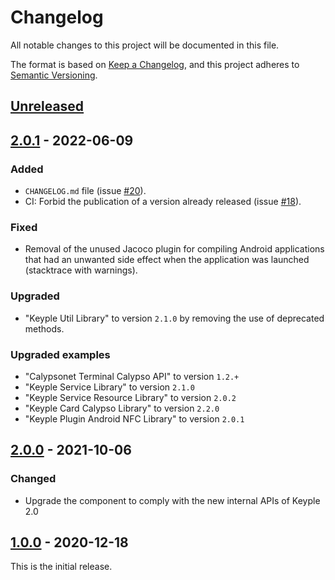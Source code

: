 # Changelog
All notable changes to this project will be documented in this file.

The format is based on [Keep a Changelog](https://keepachangelog.com/en/1.0.0/),
and this project adheres to [Semantic Versioning](https://semver.org/spec/v2.0.0.html).

## [Unreleased]

## [2.0.1] - 2022-06-09
### Added
- `CHANGELOG.md` file (issue [#20]).
- CI: Forbid the publication of a version already released (issue [#18]).
### Fixed
- Removal of the unused Jacoco plugin for compiling Android applications that had an unwanted side effect when the application was launched (stacktrace with warnings).
### Upgraded
- "Keyple Util Library" to version `2.1.0` by removing the use of deprecated methods.
### Upgraded examples
- "Calypsonet Terminal Calypso API" to version `1.2.+`
- "Keyple Service Library" to version `2.1.0`
- "Keyple Service Resource Library" to version `2.0.2`
- "Keyple Card Calypso Library" to version `2.2.0`
- "Keyple Plugin Android NFC Library" to version `2.0.1`

## [2.0.0] - 2021-10-06
### Changed
- Upgrade the component to comply with the new internal APIs of Keyple 2.0

## [1.0.0] - 2020-12-18
This is the initial release.

[unreleased]: https://github.com/calypsonet/keyple-plugin-cna-coppernic-cone2-java-lib/compare/2.0.1...HEAD
[2.0.1]: https://github.com/calypsonet/keyple-plugin-cna-coppernic-cone2-java-lib/compare/2.0.0...2.0.1
[2.0.0]: https://github.com/calypsonet/keyple-plugin-cna-coppernic-cone2-java-lib/compare/1.0.0...2.0.0
[1.0.0]: https://github.com/calypsonet/keyple-plugin-cna-coppernic-cone2-java-lib/releases/tag/1.0.0

[#20]: https://github.com/calypsonet/keyple-plugin-cna-coppernic-cone2-java-lib/issues/20
[#18]: https://github.com/calypsonet/keyple-plugin-cna-coppernic-cone2-java-lib/issues/18